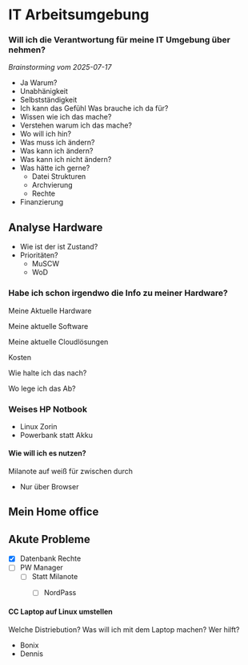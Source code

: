 # IT Arbeitsumgebung

### Will ich die Verantwortung für meine IT Umgebung über nehmen?
*Brainstorming vom 2025-07-17*
- Ja
Warum?
- Unabhänigkeit
- Selbstständigkeit
- Ich kann das Gefühl
Was brauche ich da für?
- Wissen wie ich das mache?
- Verstehen warum ich das mache?
- Wo will ich hin?
- Was muss ich ändern?
- Was kann ich ändern?
- Was kann ich nicht ändern?
- Was hätte ich gerne?
	- Datei Strukturen
	- Archvierung
	- Rechte
- Finanzierung
## Analyse Hardware

- Wie ist der ist Zustand?
- Prioritäten?
	- MuSCW
	- WoD
### Habe ich schon irgendwo die Info zu meiner Hardware?

Meine Aktuelle Hardware

Meine aktuelle Software

Meine aktuelle Cloudlösungen

Kosten

Wie halte ich das nach?

Wo lege ich das Ab?

### Weises HP Notbook
- Linux Zorin
 - Powerbank statt Akku
#### Wie will ich es nutzen?
Milanote auf weiß für zwischen durch
  - Nur über Browser
## Mein Home office

## Akute Probleme
- [x] Datenbank Rechte
- [ ] PW Manager
    - [ ] Statt Milanote
        - [ ] NordPass


#### CC Laptop auf Linux umstellen

Welche Distriebution?
Was will ich mit dem Laptop machen?
Wer hilft?
- Bonix
- Dennis